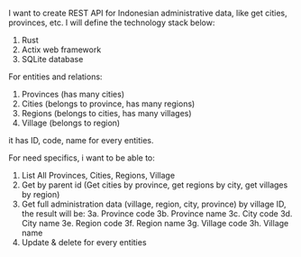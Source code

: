 I want to create REST API for Indonesian administrative data, like get cities, provinces, etc. I will define the technology stack below:
1. Rust
2. Actix web framework
3. SQLite database

For entities and relations:
1. Provinces (has many cities)
2. Cities (belongs to province, has many regions)
3. Regions (belongs to cities, has many villages)
4. Village (belongs to region)

it has ID, code, name for every entities.

For need specifics, i want to be able to:
1. List All Provinces, Cities, Regions, Village
2. Get by parent id (Get cities by province, get regions by city, get villages by region)
3. Get full administration data (village, region, city, province) by village ID, the result will be:
    3a. Province code
    3b. Province name
    3c. City code
    3d. City name
    3e. Region code
    3f. Region name
    3g. Village code
    3h. Village name
4. Update & delete for every entities

